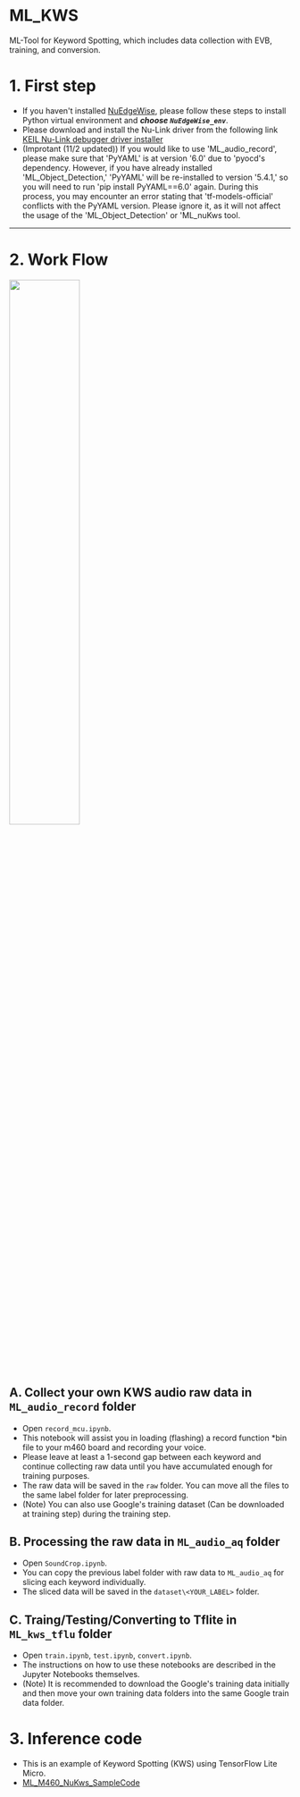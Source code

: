 # ML_KWS
ML-Tool for Keyword Spotting, which includes data collection with EVB, training, and conversion.

# 1. First step
- If you haven't installed [NuEdgeWise](https://github.com/OpenNuvoton/NuEdgeWise), please follow these steps to install Python virtual environment and ***choose `NuEdgeWise_env`***.
- Please download and install the Nu-Link driver from the following link [KEIL Nu-Link debugger driver installer](https://github.com/OpenNuvoton/Nuvoton_Tools)
- (Improtant (11/2 updated)) If you would like to use 'ML_audio_record', please make sure that 'PyYAML' is at version '6.0' due to 'pyocd's dependency. However, if you have already installed 'ML_Object_Detection,' 'PyYAML' will be re-installed to version '5.4.1,' so you will need to run 'pip install PyYAML==6.0' again. During this process, you may encounter an error stating that 'tf-models-official' conflicts with the PyYAML version. Please ignore it, as it will not affect the usage of the 'ML_Object_Detection' or 'ML_nuKws tool.
---
# 2. Work Flow
 <img src="https://user-images.githubusercontent.com/105192502/202999518-7d4a6384-6cef-4901-b948-b1117baa7bdd.png" width="50%">

## A. Collect your own KWS audio raw data in `ML_audio_record` folder
- Open `record_mcu.ipynb`.
- This notebook will assist you in loading (flashing) a record function *bin file to your m460 board and recording your voice.
- Please leave at least a 1-second gap between each keyword and continue collecting raw data until you have accumulated enough for training purposes.
- The raw data will be saved in the `raw` folder. You can move all the files to the same label folder for later preprocessing.
- (Note) You can also use Google's training dataset (Can be downloaded at training step) during the training step.

## B. Processing the raw data in `ML_audio_aq` folder
- Open `SoundCrop.ipynb`.
- You can copy the previous label folder with raw data to `ML_audio_aq` for slicing each keyword individually.
- The sliced data will be saved in the `dataset\<YOUR_LABEL>` folder.

## C. Traing/Testing/Converting to Tflite in `ML_kws_tflu` folder
- Open `train.ipynb`, `test.ipynb`, `convert.ipynb`.
- The instructions on how to use these notebooks are described in the Jupyter Notebooks themselves.
- (Note) It is recommended to download the Google's training data initially and then move your own training data folders into the same Google train data folder.

# 3. Inference code
- This is an example of Keyword Spotting (KWS) using TensorFlow Lite Micro.
- [ML_M460_NuKws_SampleCode](https://github.com/OpenNuvoton/ML_M460_NuKws_SampleCode) 

 
